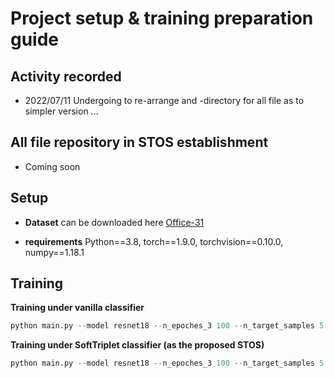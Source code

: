 # Project setup & training preparation guide

## Activity recorded
- 2022/07/11 Undergoing to re-arrange and -directory for all file as to simpler version ...

## All file repository in STOS establishment
- Coming soon

## Setup
* **Dataset** can be downloaded here [Office-31](https://faculty.cc.gatech.edu/~judy/domainadapt/)

* **requirements** Python==3.8, torch==1.9.0, torchvision==0.10.0, numpy==1.18.1

## Training

**Training under vanilla classifier**
```python
python main.py --model resnet18 --n_epoches_3 100 --n_target_samples 5 --batch_size 31 --mini_batch_size_g_h 31 --data_type office31 --source amazon --target webcam --dim 31 --C 31 --K 1 --la 1 --att_type n --tf_inv_loss spectralcoral --robust_order 6 --metatest n --mutation r --mutation_style mixup --alpha_mix 0.2 --src_train adapting --da_type UDA
```

**Training under SoftTriplet classifier (as the proposed STOS)**
```python
python main.py --model resnet18 --n_epoches_3 100 --n_target_samples 5 --batch_size 31 --mini_batch_size_g_h 31 --data_type office31 --source amazon --target webcam --dim 155 --C 31 --K 5 --la 5 --att_type orcat --tf_inv_loss spectralcoral --robust_order 6 --metatest n --mutation r --mutation_style mixup --alpha_mix 0.2 --src_train adapting --da_type UDA
```
